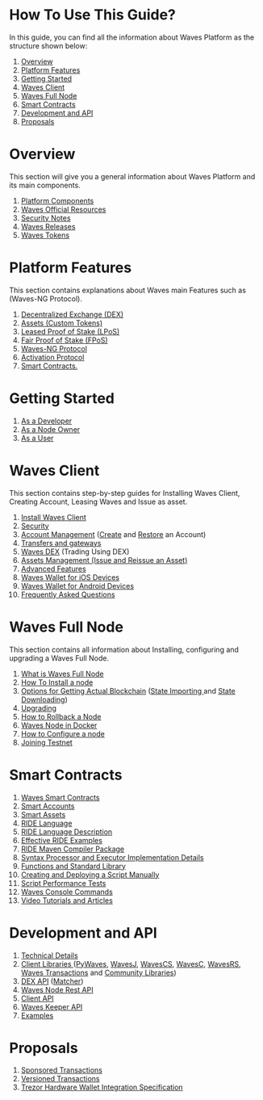 # How To Use This Guide?

In this guide, you can find all the information about Waves Platform as the structure shown below:

1. [Overview](#overview)
2. [Platform Features](#platform-features)
3. [Getting Started](#getting-started)
4. [Waves Client](#waves-client)
5. [Waves Full Node](#waves-full-node)
6. [Smart Contracts](#smart-contracts)
7. [Development and API](#development-and-api)
8. [Proposals](#proposals)

# Overview

This section will give you a general information about Waves Platform and its main components.

1. [Platform Components](/overview/platform-components.md)
2. [Waves Official Resources](/overview/waves-official-resources.md)
3. [Security Notes](/overview/security-notes.md)
4. [Waves Releases](/overview/waves-releases.md)
5. [Waves Tokens](/overview/waves-tokens.md)

# Platform Features

This section contains explanations about Waves main Features such as \(Waves-NG Protocol\).

1. [Decentralized Exchange \(DEX\)](/platform-features/decentralized-cryptocurrency-exchange-dex.md)
2. [Assets \(Custom Tokens\)](/platform-features/assets-custom-tokens.md)
3. [Leased Proof of Stake \(LPoS\)](/platform-features/leased-proof-of-stake-lpos.md)
4. [Fair Proof of Stake \(FPoS\)](/platform-features/fair-pos.md)
5. [Waves-NG Protocol](/platform-features/waves-ng-protocol.md)
6. [Activation Protocol](/platform-features/activation-protocol.md)
7. [Smart Contracts.](/platform-features/smart-contracts.md)

# Getting Started

1. [As a Developer](/getting-started/as-a-developer.md)
2. [As a Node Owner](/getting-started/as-a-node-owner.md)
3. [As a User](/getting-started/as-a-user.md)

# Waves Client

This section contains step-by-step guides for Installing Waves Client, Creating Account, Leasing Waves and Issue as asset.

1. [Install Waves Client](/waves-client/install-waves-client.md)
2. [Security](/waves-client/security.md)
3. [Account Management](/waves-client/account-management.md) \([Create](/waves-client/account-management/creating-an-account.md) and [Restore](/waves-client/account-management/restore-an-account.md) an Account\)
4. [Transfers and gateways](/waves-client/wallet-management.md)
5. [Waves DEX](/waves-client/waves-dex.md) \(Trading Using DEX\)
6. [Assets Management \(Issue and Reissue an Asset\)](/waves-client/assets-management.md)
7. [Advanced Features](/waves-client/advanced_features.md)
8. [Waves Wallet for iOS Devices](/waves-client/mobile-apps/iOS.md)
9. [Waves Wallet for Android Devices](/waves-client/mobile-apps/android.md)
10. [Frequently Asked Questions](/waves-client/faq.md)

# Waves Full Node

This section contains all information about Installing, configuring and upgrading a Waves Full Node.

1. [What is Waves Full Node](/waves-full-node/what-is-a-full-node.md)
2. [How To Install a node](/waves-full-node/how-to-install-a-node/how-to-install-a-node.md)
3. [Options for Getting Actual Blockchain](/waves-full-node/options-for-getting-actual-blockchain.md)  \([State Importing ](/waves-full-node/options-for-getting-actual-blockchain/export-and-import-from-the-blockchain.md)and [State Downloading](/waves-full-node/options-for-getting-actual-blockchain/state-downloading-and-applying.md)\)
4. [Upgrading](/waves-full-node/upgrading.md)
5. [How to Rollback a Node](/waves-full-node/how-to-rollback-a-node.md)
6. [Waves Node in Docker](/waves-full-node/waves-node-in-docker.md)
7. [How to Configure a node](/waves-full-node/how-to-configure-a-node.md)
8. [Joining Testnet](/waves-full-node/joining-testnet.md)

# Smart Contracts

1. [Waves Smart Contracts](/technical-details/waves-contracts-language-description.md)
2. [Smart Accounts](/technical-details/waves-contracts-language-description/approach-and-capabilities.md)
3. [Smart Assets](/technical-details/smart-assets.md)
4. [RIDE Language](../technical-details/ride-language.md)
5. [RIDE Language Description](../technical-details/ride-language/language-description.md)
6. [Effective RIDE Examples](../technical-details/waves-contracts-language-description/examples/lang-stlib-usage-examples.md)
7. [RIDE Maven Compiler Package](../technical-details/ride-language/maven-compiler.md)
8. [Syntax Processor and Executor Implementation Details](../technical-details/waves-contracts-language-description/implementation-details.md)
9. [Functions and Standard Library](../technical-details/waves-contracts-language-description/standard-library.md)
10. [Creating and Deploying a Script Manually](../technical-details/waves-contracts-language-description/creating-and-deploying-a-script-manually.md)
11. [Script Performance Tests](../technical-details/waves-contracts-language-description/script-performance-tests.md)
12. [Waves Console Commands](../technical-details/waves-contracts-language-description/waves-console-commands.md)
13. [Video Tutorials and Articles](../technical-details/video-tutorials-and-articles.md)

# Development and API

1. [Technical Details](/technical-details/technical-details.md)
2. [Client Libraries ](/development-and-api/client-libraries.md)\([PyWaves](/development-and-api/client-libraries/pywaves.md), [WavesJ](/development-and-api/client-libraries/wavesj.md), [WavesCS](/development-and-api/client-libraries/wavescs.md), [WavesC](/development-and-api/client-libraries/waves-c.md), [WavesRS](/development-and-api/client-libraries/wavesrs.md), [Waves Transactions](/development-and-api/client-libraries/waves-transactions.md) and [Community Libraries](/development-and-api/client-libraries/unofficial-libraries.md)\)
3. [DEX API](/development-and-api/dex-api.md) \([Matcher](/development-and-api/dex-api/matcher.md)\)
4. [Waves Node Rest API](/development-and-api/waves-node-rest-api.md)
5. [Client API](/development-and-api/client-api/overview.md)
6. [Waves Keeper API](/development-and-api/waves-keeper-api/waves-keeper-api.md)
7. [Examples](/development-and-api/examples.md)

# Proposals

1. [Sponsored Transactions](/proposals/sponsored-transactions.md)
2. [Versioned Transactions](/proposals/versioned-transactions.md)
3. [Trezor Hardware Wallet Integration Specification](/proposals/trezor-hardware-wallet-integration-specification.md)



